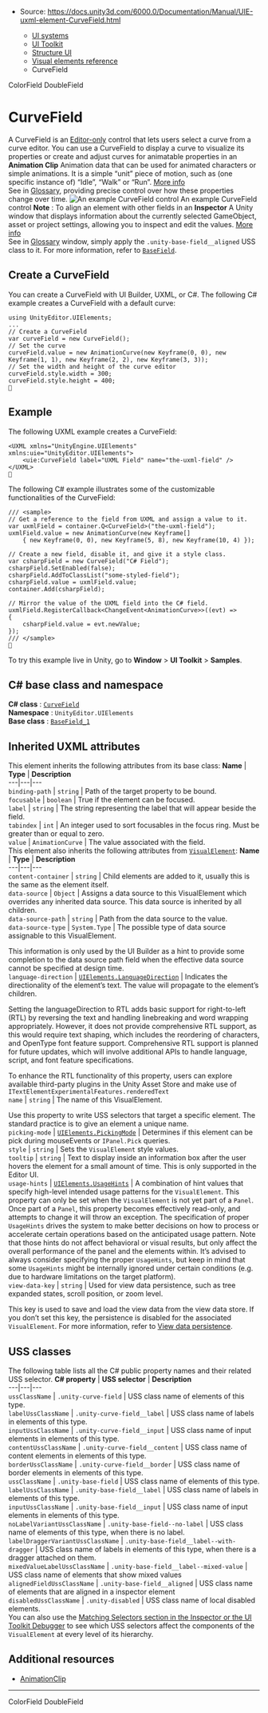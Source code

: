 * Source: https://docs.unity3d.com/6000.0/Documentation/Manual/UIE-uxml-element-CurveField.html

  * [UI systems](https://docs.unity3d.com/6000.0/Documentation/Manual/UIToolkits.html)
  * [UI Toolkit](https://docs.unity3d.com/6000.0/Documentation/Manual/UIElements.html)
  * [Structure UI](https://docs.unity3d.com/6000.0/Documentation/Manual/UIE-structure-ui.html)
  * [Visual elements reference](https://docs.unity3d.com/6000.0/Documentation/Manual/UIE-ElementRef.html)
  * CurveField


[](https://docs.unity3d.com/6000.0/Documentation/Manual/UIE-uxml-element-ColorField.html)
ColorField
[](https://docs.unity3d.com/6000.0/Documentation/Manual/UIE-uxml-element-DoubleField.html)
DoubleField
# CurveField
A CurveField is an [Editor-only](https://docs.unity3d.com/6000.0/Documentation/Manual/UIB-interface-overview.html#enable-editor-extension-authoring-for-ui-documents-uxml) control that lets users select a curve from a curve editor. You can use a CurveField to display a curve to visualize its properties or create and adjust curves for animatable properties in an **Animation Clip** Animation data that can be used for animated characters or simple animations. It is a simple “unit” piece of motion, such as (one specific instance of) “Idle”, “Walk” or “Run”. [More info](https://docs.unity3d.com/6000.0/Documentation/Manual/class-AnimationClip.html)  
See in [Glossary](https://docs.unity3d.com/6000.0/Documentation/Manual/Glossary.html#AnimationClip), providing precise control over how these properties change over time.
![An example CurveField control](https://docs.unity3d.com/6000.0/Documentation/uploads/Main/uxml/curve-field.png) An example CurveField control
**Note** : To align an element with other fields in an **Inspector** A Unity window that displays information about the currently selected GameObject, asset or project settings, allowing you to inspect and edit the values. [More info](https://docs.unity3d.com/6000.0/Documentation/Manual/UsingTheInspector.html)  
See in [Glossary](https://docs.unity3d.com/6000.0/Documentation/Manual/Glossary.html#Inspector) window, simply apply the `.unity-base-field__aligned` USS class to it. For more information, refer to [`BaseField`](https://docs.unity3d.com/6000.0/Documentation/ScriptReference/UIElements.BaseField_1.html).
## Create a CurveField
You can create a CurveField with UI Builder, UXML, or C#. The following C# example creates a CurveField with a default curve:
```
using UnityEditor.UIElements;
...
// Create a CurveField
var curveField = new CurveField();
// Set the curve
curveField.value = new AnimationCurve(new Keyframe(0, 0), new Keyframe(1, 1), new Keyframe(2, 2), new Keyframe(3, 3));
// Set the width and height of the curve editor
curveField.style.width = 300;
curveField.style.height = 400;

```

## Example
The following UXML example creates a CurveField:
```
<UXML xmlns="UnityEngine.UIElements" xmlns:uie="UnityEditor.UIElements">
    <uie:CurveField label="UXML Field" name="the-uxml-field" />
</UXML>

```

The following C# example illustrates some of the customizable functionalities of the CurveField:
```
/// <sample>
// Get a reference to the field from UXML and assign a value to it.
var uxmlField = container.Q<CurveField>("the-uxml-field");
uxmlField.value = new AnimationCurve(new Keyframe[]
    { new Keyframe(0, 0), new Keyframe(5, 8), new Keyframe(10, 4) });

// Create a new field, disable it, and give it a style class.
var csharpField = new CurveField("C# Field");
csharpField.SetEnabled(false);
csharpField.AddToClassList("some-styled-field");
csharpField.value = uxmlField.value;
container.Add(csharpField);

// Mirror the value of the UXML field into the C# field.
uxmlField.RegisterCallback<ChangeEvent<AnimationCurve>>((evt) =>
{
    csharpField.value = evt.newValue;
});
/// </sample>

```

To try this example live in Unity, go to **Window** > **UI Toolkit** > **Samples**.
## C# base class and namespace
**C# class** : [`CurveField`](https://docs.unity3d.com/6000.0/Documentation/ScriptReference/UIElements.CurveField.html)  
**Namespace** : `UnityEditor.UIElements`  
**Base class** : [`BaseField_1`](https://docs.unity3d.com/6000.0/Documentation/ScriptReference/UIElements.BaseField_1.html)
## Inherited UXML attributes
This element inherits the following attributes from its base class:
**Name** | **Type** | **Description**  
---|---|---  
`binding-path` | `string` | Path of the target property to be bound.  
`focusable` | `boolean` | True if the element can be focused.  
`label` | `string` | The string representing the label that will appear beside the field.  
`tabindex` | `int` | An integer used to sort focusables in the focus ring. Must be greater than or equal to zero.  
`value` | `AnimationCurve` | The value associated with the field.  
This element also inherits the following attributes from [`VisualElement`](https://docs.unity3d.com/6000.0/Documentation/Manual/UIE-uxml-element-VisualElement.html):
**Name** | **Type** | **Description**  
---|---|---  
`content-container` | `string` | Child elements are added to it, usually this is the same as the element itself.  
`data-source` | `Object` | Assigns a data source to this VisualElement which overrides any inherited data source. This data source is inherited by all children.  
`data-source-path` | `string` | Path from the data source to the value.  
`data-source-type` | `System.Type` | The possible type of data source assignable to this VisualElement.  
  
This information is only used by the UI Builder as a hint to provide some completion to the data source path field when the effective data source cannot be specified at design time.  
`language-direction` | [`UIElements.LanguageDirection`](https://docs.unity3d.com/6000.0/Documentation/ScriptReference/UIElements.LanguageDirection.html) | Indicates the directionality of the element’s text. The value will propagate to the element’s children.  
  
Setting the languageDirection to RTL adds basic support for right-to-left (RTL) by reversing the text and handling linebreaking and word wrapping appropriately. However, it does not provide comprehensive RTL support, as this would require text shaping, which includes the reordering of characters, and OpenType font feature support. Comprehensive RTL support is planned for future updates, which will involve additional APIs to handle language, script, and font feature specifications.  
  
To enhance the RTL functionality of this property, users can explore available third-party plugins in the Unity Asset Store and make use of `ITextElementExperimentalFeatures.renderedText`  
`name` | `string` | The name of this VisualElement.  
  
Use this property to write USS selectors that target a specific element. The standard practice is to give an element a unique name.  
`picking-mode` | [`UIElements.PickingMode`](https://docs.unity3d.com/6000.0/Documentation/ScriptReference/UIElements.PickingMode.html) | Determines if this element can be pick during mouseEvents or `IPanel.Pick` queries.  
`style` | `string` | Sets the `VisualElement` style values.  
`tooltip` | `string` | Text to display inside an information box after the user hovers the element for a small amount of time. This is only supported in the Editor UI.  
`usage-hints` | [`UIElements.UsageHints`](https://docs.unity3d.com/6000.0/Documentation/ScriptReference/UIElements.UsageHints.html) | A combination of hint values that specify high-level intended usage patterns for the `VisualElement`. This property can only be set when the `VisualElement` is not yet part of a `Panel`. Once part of a `Panel`, this property becomes effectively read-only, and attempts to change it will throw an exception. The specification of proper `UsageHints` drives the system to make better decisions on how to process or accelerate certain operations based on the anticipated usage pattern. Note that those hints do not affect behavioral or visual results, but only affect the overall performance of the panel and the elements within. It’s advised to always consider specifying the proper `UsageHints`, but keep in mind that some `UsageHints` might be internally ignored under certain conditions (e.g. due to hardware limitations on the target platform).  
`view-data-key` | `string` | Used for view data persistence, such as tree expanded states, scroll position, or zoom level.  
  
This key is used to save and load the view data from the view data store. If you don’t set this key, the persistence is disabled for the associated `VisualElement`. For more information, refer to [View data persistence](https://docs.unity3d.com/6000.0/Documentation/Manual/UIE-ViewData.html).  
## USS classes
The following table lists all the C# public property names and their related USS selector.
**C# property** | **USS selector** | **Description**  
---|---|---  
`ussClassName` | `.unity-curve-field` | USS class name of elements of this type.  
`labelUssClassName` | `.unity-curve-field__label` | USS class name of labels in elements of this type.  
`inputUssClassName` | `.unity-curve-field__input` | USS class name of input elements in elements of this type.  
`contentUssClassName` | `.unity-curve-field__content` | USS class name of content elements in elements of this type.  
`borderUssClassName` | `.unity-curve-field__border` | USS class name of border elements in elements of this type.  
`ussClassName` | `.unity-base-field` | USS class name of elements of this type.  
`labelUssClassName` | `.unity-base-field__label` | USS class name of labels in elements of this type.  
`inputUssClassName` | `.unity-base-field__input` | USS class name of input elements in elements of this type.  
`noLabelVariantUssClassName` | `.unity-base-field--no-label` | USS class name of elements of this type, when there is no label.  
`labelDraggerVariantUssClassName` | `.unity-base-field__label--with-dragger` | USS class name of labels in elements of this type, when there is a dragger attached on them.  
`mixedValueLabelUssClassName` | `.unity-base-field__label--mixed-value` | USS class name of elements that show mixed values  
`alignedFieldUssClassName` | `.unity-base-field__aligned` | USS class name of elements that are aligned in a inspector element  
`disabledUssClassName` | `.unity-disabled` | USS class name of local disabled elements.  
You can also use the [Matching Selectors section in the Inspector or the UI Toolkit Debugger](https://docs.unity3d.com/6000.0/Documentation/Manual/UIB-testing-ui.html#matching-selectors) to see which USS selectors affect the components of the `VisualElement` at every level of its hierarchy.
## Additional resources
  * [AnimationClip](https://docs.unity3d.com/6000.0/Documentation/ScriptReference/AnimationClip.html)


* * *
[](https://docs.unity3d.com/6000.0/Documentation/Manual/UIE-uxml-element-ColorField.html)
ColorField
[](https://docs.unity3d.com/6000.0/Documentation/Manual/UIE-uxml-element-DoubleField.html)
DoubleField

